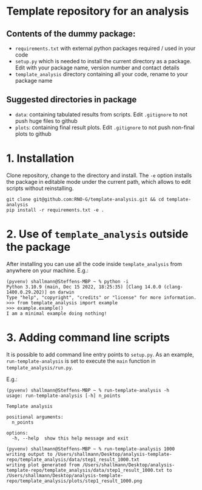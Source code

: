 # Template repository for an analysis

## Contents of the dummy package:
- `requirements.txt` with external python packages required / used in your code
- `setup.py` which is needed to install the current directory as a package. Edit with your package name, version number and contact details
- `template_analysis` directory containing all your code, rename to your package name

## Suggested directories in package
- `data`: containing tabulated results from scripts. Edit `.gitignore` to not push huge files to github
- `plots`: containing final result plots. Edit `.gitignore` to not push non-final plots to github


# 1. Installation
Clone repository, change to the directory and install. The `-e` option installs the package in editable mode under the current path, which allows to edit scripts without reinstalling.

```
git clone git@github.com:RNO-G/template-analysis.git && cd template-analysis
pip install -r requirements.txt -e .
```
# 2. Use of `template_analysis` outside the package
After installing you can use all the code inside `template_analysis` from anywhere on your machine.
E.g.: 
```
(pyvenv) shallmann@Steffens-MBP ~ % python -i
Python 3.10.9 (main, Dec 15 2022, 18:25:35) [Clang 14.0.0 (clang-1400.0.29.202)] on darwin
Type "help", "copyright", "credits" or "license" for more information.
>>> from template_analysis import example
>>> example.example()
I am a minimal example doing nothing!
```

# 3. Adding command line scripts
It is possible to add command line entry points to `setup.py`. As an example, `run-template-analysis` is set to execute the `main` function in `template_analysis/run.py`.

E.g.:
```
(pyvenv) shallmann@Steffens-MBP ~ % run-template-analysis -h  
usage: run-template-analysis [-h] n_points

Template analysis

positional arguments:
  n_points

options:
  -h, --help  show this help message and exit

(pyvenv) shallmann@Steffens-MBP ~ % run-template-analysis 1000
writing output to /Users/shallmann/Desktop/analysis-template-repo/template_analysis/data/step1_result_1000.txt
writing plot generated from /Users/shallmann/Desktop/analysis-template-repo/template_analysis/data/step1_result_1000.txt to /Users/shallmann/Desktop/analysis-template-repo/template_analysis/plots/step1_result_1000.png
```
